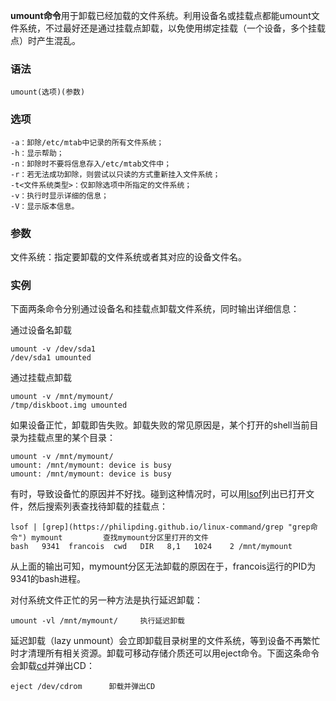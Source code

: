 **umount命令**用于卸载已经加载的文件系统。利用设备名或挂载点都能umount文件系统，不过最好还是通过挂载点卸载，以免使用绑定挂载（一个设备，多个挂载点）时产生混乱。

### 语法  

```
umount(选项)(参数)
```

### 选项  

```
-a：卸除/etc/mtab中记录的所有文件系统；
-h：显示帮助；
-n：卸除时不要将信息存入/etc/mtab文件中；
-r：若无法成功卸除，则尝试以只读的方式重新挂入文件系统；
-t<文件系统类型>：仅卸除选项中所指定的文件系统；
-v：执行时显示详细的信息；
-V：显示版本信息。
```

### 参数  

文件系统：指定要卸载的文件系统或者其对应的设备文件名。

### 实例  

下面两条命令分别通过设备名和挂载点卸载文件系统，同时输出详细信息：

通过设备名卸载

```
umount -v /dev/sda1
/dev/sda1 umounted
```

通过挂载点卸载

```
umount -v /mnt/mymount/
/tmp/diskboot.img umounted
```

如果设备正忙，卸载即告失败。卸载失败的常见原因是，某个打开的shell当前目录为挂载点里的某个目录：

```
umount -v /mnt/mymount/
umount: /mnt/mymount: device is busy
umount: /mnt/mymount: device is busy
```

有时，导致设备忙的原因并不好找。碰到这种情况时，可以用[lsof](https://philipding.github.io/linux-command/lsof "lsof命令")列出已打开文件，然后搜索列表查找待卸载的挂载点：

```
lsof | [grep](https://philipding.github.io/linux-command/grep "grep命令") mymount         查找mymount分区里打开的文件
bash   9341  francois  cwd   DIR   8,1   1024    2 /mnt/mymount
```

从上面的输出可知，mymount分区无法卸载的原因在于，francois运行的PID为9341的bash进程。

对付系统文件正忙的另一种方法是执行延迟卸载：

```
umount -vl /mnt/mymount/     执行延迟卸载
```

延迟卸载（lazy unmount）会立即卸载目录树里的文件系统，等到设备不再繁忙时才清理所有相关资源。卸载可移动存储介质还可以用eject命令。下面这条命令会卸载[cd](https://philipding.github.io/linux-command/cd "cd命令")并弹出CD：

```
eject /dev/cdrom      卸载并弹出CD 
```